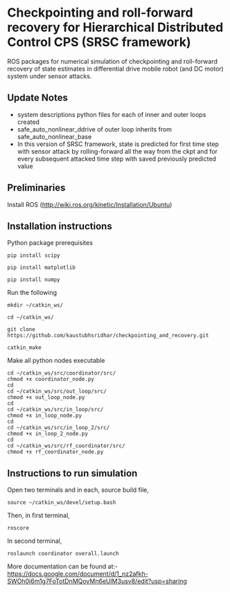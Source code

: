 # Checkpointing and roll-forward recovery for Hierarchical Distributed Control CPS (SRSC framework)
ROS packages for numerical simulation of checkpointing and roll-forward recovery of state estimates in differential drive mobile robot (and DC motor) system under sensor attacks.

## Update Notes
* system descriptions python files for each of inner and outer loops created
* safe_auto_nonlinear_ddrive of outer loop inherits from safe_auto_nonlinear_base
* In this version of SRSC framework, state is predicted for first time step with sensor attack by rolling-forward all the way from the ckpt and for every subsequent attacked time step with saved previously predicted value

## Preliminaries
Install ROS (http://wiki.ros.org/kinetic/Installation/Ubuntu)

## Installation instructions
Python package prerequisites
```
pip install scipy
```
```
pip install matplotlib
```
```
pip install numpy
```
Run the following
```
mkdir ~/catkin_ws/
```
```
cd ~/catkin_ws/
```
```
git clone https://github.com/kaustubhsridhar/checkpointing_and_recovery.git
```
```
catkin_make
```
Make all python nodes executable
```
cd ~/catkin_ws/src/coordinator/src/
chmod +x coordinator_node.py
cd 
cd ~/catkin_ws/src/out_loop/src/
chmod +x out_loop_node.py
cd 
cd ~/catkin_ws/src/in_loop/src/
chmod +x in_loop_node.py
cd 
cd ~/catkin_ws/src/in_loop_2/src/
chmod +x in_loop_2_node.py
cd 
cd ~/catkin_ws/src/rf_coordinator/src/
chmod +x rf_coordinator_node.py
```
## Instructions to run simulation
Open two terminals and in each, source build file,

```
source ~/catkin_ws/devel/setup.bash
```
Then, in first terminal,
```
roscore
```
In second terminal,
```
roslaunch coordinator overall.launch
```


More documentation can be found at:- https://docs.google.com/document/d/1_nz2afkh-SWOh0j6m1g7FoTotDnMQovMn6eUlM3usv8/edit?usp=sharing
